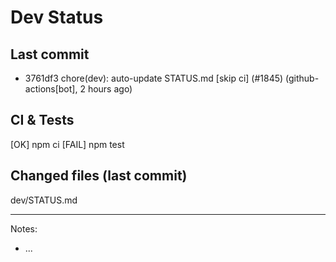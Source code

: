 # Dev Status

## Last commit
- 3761df3 chore(dev): auto-update STATUS.md [skip ci] (#1845) (github-actions[bot], 2 hours ago)
## CI & Tests
[OK] npm ci
[FAIL] npm test

## Changed files (last commit)
dev/STATUS.md

---
Notes:
- ...

